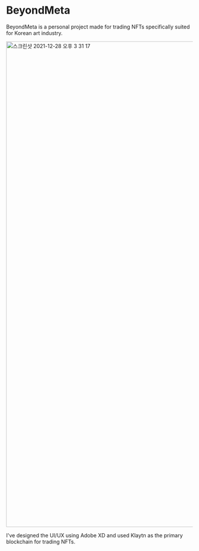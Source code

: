 # BeyondMeta
BeyondMeta is a personal project made for trading NFTs specifically suited for Korean art industry.


<img width="1310" alt="스크린샷 2021-12-28 오후 3 31 17" src="https://user-images.githubusercontent.com/16091547/147535536-fc0fd612-9c55-4dfd-b8a2-3f5704221999.png">

I've designed the UI/UX using Adobe XD and used Klaytn as the primary blockchain for trading NFTs.
